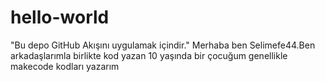 # hello-world
"Bu depo GitHub Akışını uygulamak içindir."
Merhaba ben Selimefe44.Ben arkadaşlarımla birlikte kod yazan 10 yaşında bir çocuğum genellikle makecode kodları yazarım
